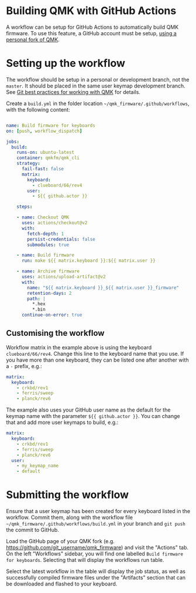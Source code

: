# Building QMK with GitHub Actions
A workflow can be setup for GitHub Actions to automatically build QMK firmware. To use this feature, a GitHub account must be setup, [using a personal fork of QMK](https://docs.qmk.fm/#/getting_started_github).

# Setting up the workflow
The workflow should be setup in a personal or development branch, not the `master`. It should be placed in the same user keymap development branch. See [Git best practices for working with QMK](https://docs.qmk.fm/#/newbs_git_best_practices) for details.

Create a `build.yml` in the folder location `~/qmk_firmware/.github/workflows`, with the following content:

```yml

name: Build firmware for keyboards
on: [push, workflow_dispatch]

jobs:
  build:
    runs-on: ubuntu-latest
    container: qmkfm/qmk_cli
    strategy:
      fail-fast: false
      matrix:
        keyboard:
          - clueboard/66/rev4
        user:
          - ${{ github.actor }}

    steps:

    - name: Checkout QMK
      uses: actions/checkout@v2
      with:
        fetch-depth: 1
        persist-credentials: false
        submodules: true

    - name: Build firmware
      run: make ${{ matrix.keyboard }}:${{ matrix.user }}

    - name: Archive firmware
      uses: actions/upload-artifact@v2
      with:
        name: "${{ matrix.keyboard }}_${{ matrix.user }}_firmware"
        retention-days: 2
        path: |
          *.hex
          *.bin
      continue-on-error: true
```

## Customising the workflow

Workflow matrix in the example above is using the keyboard `clueboard/66/rev4`. Change this line to the keyboard name that you use. If you have more than one keyboard, they can be listed one after another with a `-` prefix, e.g.:

```yml
matrix:
  keyboard:
	- crkbd/rev1
	- ferris/sweep
	- planck/rev6
```

The example also uses your GitHub user name as the default for the keymap name with the parameter `${{ github.actor }}`. You can change that and add more user keymaps to build, e.g.:

```yml
matrix:
  keyboard:
	- crkbd/rev1
  	- ferris/sweep
  	- planck/rev6
  user:
	- my_keymap_name
	- default
```

# Submitting the workflow
Ensure that a user keymap has been created for every keyboard listed in the workflow. Commit them, along with the workflow file `~/qmk_firmware/.github/workflows/build.yml` in your branch and `git push` the commit to GitHub.

Load the GitHub page of your QMK fork (e.g. https://github.com/git_username/qmk_firmware) and visit the "Actions" tab. On the left "Workflows" sidebar, you will find one labelled `Build firmware for keyboards`. Selecting that will display the workflows run table.

Select the latest workflow in the table will display the job status, as well as successfully compiled firmware files under the "Artifacts" section that can be downloaded and flashed to your keyboard. 

